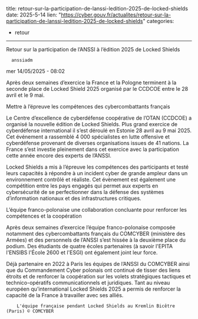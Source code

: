  
title: retour-sur-la-participation-de-lanssi-ledition-2025-de-locked-shields
date: 2025-5-14
lien: "https://cyber.gouv.fr/actualites/retour-sur-la-participation-de-lanssi-ledition-2025-de-locked-shields"
categories:
  - retour
---

Retour sur la participation de l’ANSSI à l’édition 2025 de Locked Shields

            


      anssiadm
mer 14/05/2025 - 08:02

            
Après deux semaines d’exercice
la France et la Pologne terminent à la seconde place de Locked Shield 2025 organisé par le CCDCOE entre le 28 avril et le 9 mai.

      
      

              
  

    

      
            
Mettre à l’épreuve les compétences des cybercombattants français

Le Centre d’excellence de cyberdéfense coopérative de l’OTAN (CCDCOE) a organisé la nouvelle édition de Locked Shields. Plus grand exercice de cyberdéfense international
il s’est déroulé en Estonie
28 avril au 9 mai 2025. Cet événement a rassemblé 4 000 spécialistes en lutte offensive et cyberdéfense provenant de diverses organisations issues de 41 nations. La France s’est investie pleinement dans cet exercice avec la participation cette année encore des experts de l’ANSSI.

Locked Shields a mis à l’épreuve les compétences des participants et testé leurs capacités à répondre à un incident cyber de grande ampleur dans un environnement contrôlé et réaliste. Cet évènement est également une compétition entre les pays engagés qui permet aux experts en cybersécurité de se perfectionner dans la défense des systèmes d’information nationaux et des infrastructures critiques.


      
    

  


              
  

    

      
            
L’équipe franco-polonaise
une collaboration concluante pour renforcer les compétences et la coopération

Après deux semaines d’exercice
l’équipe franco-polonaise
composée notamment des cybercombattants français du COMCYBER (ministère des Armées) et des personnels de l’ANSSI
s’est hissée à la deuxième place du podium. Des étudiants de quatre écoles partenaires (à savoir l'EPITA
l'ENSIBS
l'École 2600 et l'ESGI) ont également joint leur force.

Déjà partenaire en 2022 à Paris les équipes de l’ANSSI
du COMCYBER ainsi que du Commandement Cyber polonais ont continué de tisser des liens étroits et de renforcer la coopération sur les volets stratégiques
tactiques et technico-opératifs
communicationnels et juridiques. Tant au niveau européen qu’international
Locked Shields 2025 a permis de renforcer la capacité de la France à travailler avec ses alliés.


      
    

  


              



  

  

          
          
        L'équipe française pendant Locked Shields au Kremlin Bicêtre (Paris) © COMCYBER
